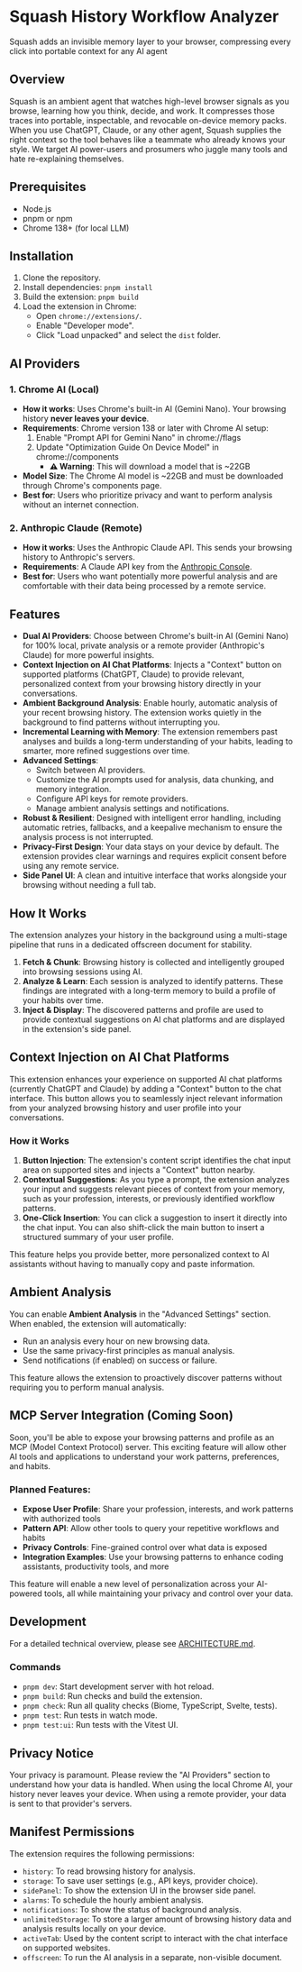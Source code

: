 # Squash History Workflow Analyzer

Squash adds an invisible memory layer to your browser, compressing every click into portable context for any AI agent

## Overview

Squash is an ambient agent that watches high-level browser signals as you browse, learning how you think, decide, and work. It compresses those traces into portable, inspectable, and revocable on-device memory packs. When you use ChatGPT, Claude, or any other agent, Squash supplies the right context so the tool behaves like a teammate who already knows your style. We target AI power-users and prosumers who juggle many tools and hate re-explaining themselves.

## Prerequisites

- Node.js
- pnpm or npm
- Chrome 138+ (for local LLM)

## Installation

1.  Clone the repository.
2.  Install dependencies: `pnpm install`
3.  Build the extension: `pnpm build`
4.  Load the extension in Chrome:
    - Open `chrome://extensions/`.
    - Enable "Developer mode".
    - Click "Load unpacked" and select the `dist` folder.

## AI Providers

### 1. Chrome AI (Local)

- **How it works**: Uses Chrome's built-in AI (Gemini Nano). Your browsing history **never leaves your device**.
- **Requirements**: Chrome version 138 or later with Chrome AI setup:
  1. Enable "Prompt API for Gemini Nano" in chrome://flags
  2. Update "Optimization Guide On Device Model" in chrome://components
     - **⚠️ Warning**: This will download a model that is ~22GB
- **Model Size**: The Chrome AI model is ~22GB and must be downloaded through Chrome's components page.
- **Best for**: Users who prioritize privacy and want to perform analysis without an internet connection.

### 2. Anthropic Claude (Remote)

- **How it works**: Uses the Anthropic Claude API. This sends your browsing history to Anthropic's servers.
- **Requirements**: A Claude API key from the [Anthropic Console](https://console.anthropic.com/).
- **Best for**: Users who want potentially more powerful analysis and are comfortable with their data being processed by a remote service.


## Features

- **Dual AI Providers**: Choose between Chrome's built-in AI (Gemini Nano) for 100% local, private analysis or a remote provider (Anthropic's Claude) for more powerful insights.
- **Context Injection on AI Chat Platforms**: Injects a "Context" button on supported platforms (ChatGPT, Claude) to provide relevant, personalized context from your browsing history directly in your conversations.
- **Ambient Background Analysis**: Enable hourly, automatic analysis of your recent browsing history. The extension works quietly in the background to find patterns without interrupting you.
- **Incremental Learning with Memory**: The extension remembers past analyses and builds a long-term understanding of your habits, leading to smarter, more refined suggestions over time.
- **Advanced Settings**:
    - Switch between AI providers.
    - Customize the AI prompts used for analysis, data chunking, and memory integration.
    - Configure API keys for remote providers.
    - Manage ambient analysis settings and notifications.
- **Robust & Resilient**: Designed with intelligent error handling, including automatic retries, fallbacks, and a keepalive mechanism to ensure the analysis process is not interrupted.
- **Privacy-First Design**: Your data stays on your device by default. The extension provides clear warnings and requires explicit consent before using any remote service.
- **Side Panel UI**: A clean and intuitive interface that works alongside your browsing without needing a full tab.

## How It Works

The extension analyzes your history in the background using a multi-stage pipeline that runs in a dedicated offscreen document for stability.

1.  **Fetch & Chunk**: Browsing history is collected and intelligently grouped into browsing sessions using AI.
2.  **Analyze & Learn**: Each session is analyzed to identify patterns. These findings are integrated with a long-term memory to build a profile of your habits over time.
3.  **Inject & Display**: The discovered patterns and profile are used to provide contextual suggestions on AI chat platforms and are displayed in the extension's side panel.

## Context Injection on AI Chat Platforms

This extension enhances your experience on supported AI chat platforms (currently ChatGPT and Claude) by adding a "Context" button to the chat interface. This button allows you to seamlessly inject relevant information from your analyzed browsing history and user profile into your conversations.

### How it Works

1.  **Button Injection**: The extension's content script identifies the chat input area on supported sites and injects a "Context" button nearby.
2.  **Contextual Suggestions**: As you type a prompt, the extension analyzes your input and suggests relevant pieces of context from your memory, such as your profession, interests, or previously identified workflow patterns.
3.  **One-Click Insertion**: You can click a suggestion to insert it directly into the chat input. You can also shift-click the main button to insert a structured summary of your user profile.

This feature helps you provide better, more personalized context to AI assistants without having to manually copy and paste information.

## Ambient Analysis

You can enable **Ambient Analysis** in the "Advanced Settings" section. When enabled, the extension will automatically:

- Run an analysis every hour on new browsing data.
- Use the same privacy-first principles as manual analysis.
- Send notifications (if enabled) on success or failure.

This feature allows the extension to proactively discover patterns without requiring you to perform manual analysis.

## MCP Server Integration (Coming Soon)

Soon, you'll be able to expose your browsing patterns and profile as an MCP (Model Context Protocol) server. This exciting feature will allow other AI tools and applications to understand your work patterns, preferences, and habits.

### Planned Features:
- **Expose User Profile**: Share your profession, interests, and work patterns with authorized tools
- **Pattern API**: Allow other tools to query your repetitive workflows and habits
- **Privacy Controls**: Fine-grained control over what data is exposed
- **Integration Examples**: Use your browsing patterns to enhance coding assistants, productivity tools, and more

This feature will enable a new level of personalization across your AI-powered tools, all while maintaining your privacy and control over your data.

## Development

For a detailed technical overview, please see [ARCHITECTURE.md](./ARCHITECTURE.md).

### Commands

- `pnpm dev`: Start development server with hot reload.
- `pnpm build`: Run checks and build the extension.
- `pnpm check`: Run all quality checks (Biome, TypeScript, Svelte, tests).
- `pnpm test`: Run tests in watch mode.
- `pnpm test:ui`: Run tests with the Vitest UI.

## Privacy Notice

Your privacy is paramount. Please review the "AI Providers" section to understand how your data is handled. When using the local Chrome AI, your history never leaves your device. When using a remote provider, your data is sent to that provider's servers.

## Manifest Permissions

The extension requires the following permissions:
- `history`: To read browsing history for analysis.
- `storage`: To save user settings (e.g., API keys, provider choice).
- `sidePanel`: To show the extension UI in the browser side panel.
- `alarms`: To schedule the hourly ambient analysis.
- `notifications`: To show the status of background analysis.
- `unlimitedStorage`: To store a larger amount of browsing history data and analysis results locally on your device.
- `activeTab`: Used by the content script to interact with the chat interface on supported websites.
- `offscreen`: To run the AI analysis in a separate, non-visible document.

